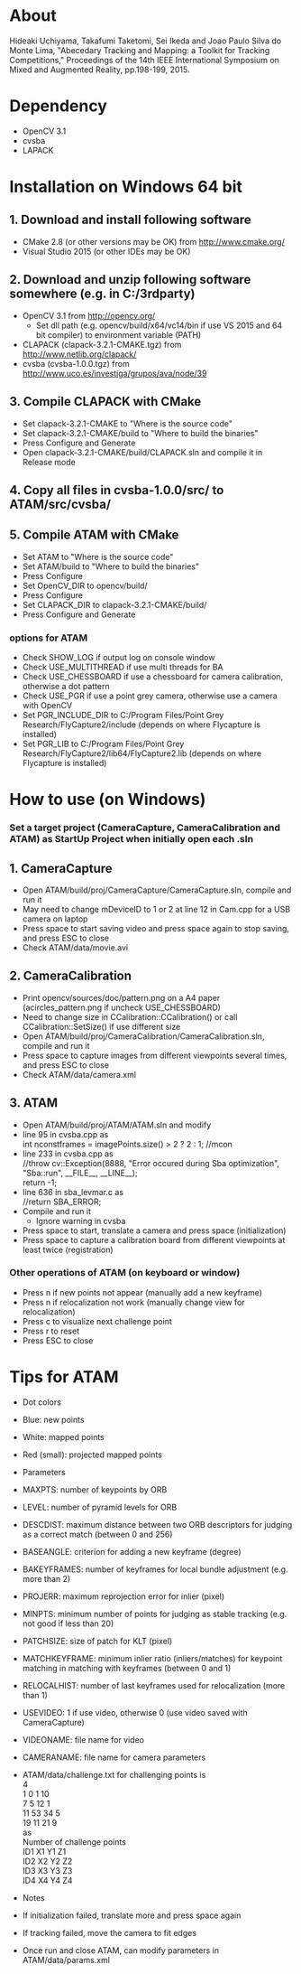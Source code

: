 # About

Hideaki Uchiyama, Takafumi Taketomi, Sei Ikeda and Joao Paulo Silva do Monte Lima, "Abecedary Tracking and Mapping: a Toolkit for Tracking Competitions," Proceedings of the 14th IEEE International Symposium on Mixed and Augmented Reality, pp.198-199, 2015.

# Dependency
- OpenCV 3.1
- cvsba
- LAPACK

# Installation on Windows 64 bit
## 1. Download and install following software

- CMake 2.8 (or other versions may be OK) from http://www.cmake.org/
- Visual Studio 2015 (or other IDEs may be OK)


## 2. Download and unzip following software somewhere (e.g. in C:/3rdparty)

- OpenCV 3.1 from http://opencv.org/
	- Set dll path (e.g. opencv/build/x64/vc14/bin if use VS 2015 and 64 bit compiler) to environment variable (PATH)
- CLAPACK (clapack-3.2.1-CMAKE.tgz) from http://www.netlib.org/clapack/
- cvsba (cvsba-1.0.0.tgz) from http://www.uco.es/investiga/grupos/ava/node/39


## 3. Compile CLAPACK with CMake

- Set clapack-3.2.1-CMAKE to "Where is the source code"
- Set clapack-3.2.1-CMAKE/build to "Where to build the binaries"
- Press Configure and Generate
- Open clapack-3.2.1-CMAKE/build/CLAPACK.sln and compile it in Release mode
		
## 4. Copy all files in cvsba-1.0.0/src/ to ATAM/src/cvsba/

## 5. Compile ATAM with CMake

- Set ATAM to "Where is the source code"	
- Set ATAM/build to "Where to build the binaries"
- Press Configure
- Set OpenCV_DIR to opencv/build/
- Press Configure
- Set CLAPACK_DIR to clapack-3.2.1-CMAKE/build/
- Press Configure and Generate

### options for ATAM
- Check SHOW_LOG if output log on console window
- Check USE_MULTITHREAD if use multi threads for BA
- Check USE_CHESSBOARD if use a chessboard for camera calibration, otherwise a dot pattern
- Check USE_PGR if use a point grey camera, otherwise use a camera with OpenCV
 - Set PGR\_INCLUDE\_DIR to C:/Program Files/Point Grey Research/FlyCapture2/include (depends on where Flycapture is installed)
 - Set PGR\_LIB to C:/Program Files/Point Grey Research/FlyCapture2/lib64/FlyCapture2.lib (depends on where Flycapture is installed)


# How to use (on Windows)
### Set a target project (CameraCapture, CameraCalibration and ATAM) as StartUp Project when initially open each .sln

## 1. CameraCapture
- Open ATAM/build/proj/CameraCapture/CameraCapture.sln, compile and run it
 - May need to change mDeviceID to 1 or 2 at line 12 in Cam.cpp for a USB camera on laptop
- Press space to start saving video and press space again to stop saving, and press ESC to close
- Check ATAM/data/movie.avi

## 2. CameraCalibration
- Print opencv/sources/doc/pattern.png on a A4 paper (acircles_pattern.png if uncheck USE\_CHESSBOARD)
 - Need to change size in CCalibration::CCalibration() or call CCalibration::SetSize() if use different size
- Open ATAM/build/proj/CameraCalibration/CameraCalibration.sln, compile and run it
- Press space to capture images from different viewpoints several times, and press ESC to close
- Check ATAM/data/camera.xml

## 3. ATAM
- Open ATAM/build/proj/ATAM/ATAM.sln and modify
 - line 95 in cvsba.cpp as  
   int nconstframes = imagePoints.size() > 2 ? 2 : 1; //mcon
 - line 233 in cvsba.cpp as  
   //throw cv::Exception(8888, "Error occured during Sba optimization", "Sba::run", \_\_FILE\_\_, \_\_LINE\_\_);  
   return -1;
 - line 636 in sba\_levmar.c as  
   //return SBA_ERROR;
- Compile and run it
    - Ignore warning in cvsba
- Press space to start, translate a camera and press space (initialization)		
- Press space to capture a calibration board from different viewpoints at least twice (registration)

### Other operations of ATAM (on keyboard or window)
 - Press n if new points not appear (manually add a new keyframe)
 - Press n if relocalization not work (manually change view for relocalization)
 - Press c to visualize next challenge point
 - Press r to reset
 - Press ESC to close

# Tips for ATAM

- Dot colors
 - Blue: new points
 - White: mapped points
 - Red (small): projected mapped points
		
- Parameters
 - MAXPTS: number of keypoints by ORB
 - LEVEL: number of pyramid levels for ORB
 - DESCDIST: maximum distance between two ORB descriptors for judging as a correct match (between 0 and 256)
 - BASEANGLE: criterion for adding a new keyframe (degree)
 - BAKEYFRAMES: number of keyframes for local bundle adjustment (e.g. more than 2)
 - PROJERR: maximum reprojection error for inlier (pixel)
 - MINPTS: minimum number of points for judging as stable tracking (e.g. not good if less than 20)
 - PATCHSIZE: size of patch for KLT (pixel)
 - MATCHKEYFRAME: minimum inlier ratio (inliers/matches) for keypoint matching in matching with keyframes (between 0 and 1)
 - RELOCALHIST: number of last keyframes used for relocalization (more than 1)
 - USEVIDEO: 1 if use video, otherwise 0 (use video saved with CameraCapture)
 - VIDEONAME: file name for video
 - CAMERANAME: file name for camera parameters

- ATAM/data/challenge.txt for challenging points is  
4  
1	0	1	10  
7	5	12	1  
11	53	34	5  
19	11	21	9  
as  
Number of challenge points  
ID1 X1 Y1 Z1  
ID2 X2 Y2 Z2  
ID3 X3 Y3 Z3  
ID4 X4 Y4 Z4


- Notes
 - If initialization failed, translate more and press space again
 - If tracking failed, move the camera to fit edges
 - Once run and close ATAM, can modify parameters in ATAM/data/params.xml 